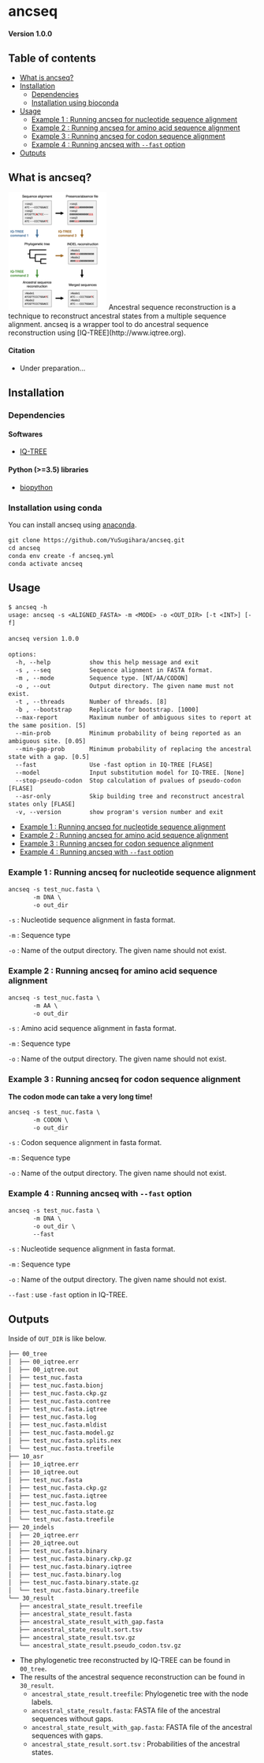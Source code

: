 # ancseq
#### Version 1.0.0

## Table of contents
- [What is ancseq?](#What-is-ancseq)
- [Installation](#Installation)
  + [Dependencies](#Dependencies)
  + [Installation using bioconda](#Installation-using-bioconda)
- [Usage](#Usage)
  + [Example 1 : Running ancseq for nucleotide sequence alignment](#Example-1--Running-ancseq-for-nucleotide-sequence-alignment)
  + [Example 2 : Running ancseq for amino acid sequence alignment](#Example-2--Running-ancseq-for-amino-acid-sequence-alignment)
  + [Example 3 : Running ancseq for codon sequence alignment](#Example-3--Running-ancseq-for-codon-sequence-alignment)
  + [Example 4 : Running ancseq with ```--fast``` option](#Example-4--Running-ancseq-with---fast-option)
- [Outputs](#Outputs)


## What is ancseq?
<img src="https://github.com/YuSugihara/ancseq/blob/main/images/ancseq_workflow.png" width=200>
Ancestral sequence reconstruction is a technique to reconstruct ancestral states from a multiple sequence alignment. ancseq is a wrapper tool to do ancestral sequence reconstruction using [IQ-TREE](http://www.iqtree.org).

#### Citation
- Under preparation...


## Installation
### Dependencies
#### Softwares
- [IQ-TREE](http://www.iqtree.org)

#### Python (>=3.5) libraries
- [biopython](https://biopython.org)
### Installation using conda
You can install ancseq using [anaconda](https://www.anaconda.com).
```
git clone https://github.com/YuSugihara/ancseq.git
cd ancseq
conda env create -f ancseq.yml
conda activate ancseq
```

## Usage

```
$ ancseq -h
usage: ancseq -s <ALIGNED_FASTA> -m <MODE> -o <OUT_DIR> [-t <INT>] [-f]

ancseq version 1.0.0

options:
  -h, --help           show this help message and exit
  -s , --seq           Sequence alignment in FASTA format.
  -m , --mode          Sequence type. [NT/AA/CODON]
  -o , --out           Output directory. The given name must not exist.
  -t , --threads       Number of threads. [8]
  -b , --bootstrap     Replicate for bootstrap. [1000]
  --max-report         Maximum number of ambiguous sites to report at the same position. [5]
  --min-prob           Minimum probability of being reported as an ambiguous site. [0.05]
  --min-gap-prob       Minimum probability of replacing the ancestral state with a gap. [0.5]
  --fast               Use -fast option in IQ-TREE [FLASE]
  --model              Input substitution model for IQ-TREE. [None]
  --stop-pseudo-codon  Stop calculation of pvalues of pseudo-codon [FLASE]
  --asr-only           Skip building tree and reconstruct ancestral states only [FLASE]
  -v, --version        show program's version number and exit
```

+ [Example 1 : Running ancseq for nucleotide sequence alignment](#Example-1--Running-ancseq-for-nucleotide-sequence-alignment)
+ [Example 2 : Running ancseq for amino acid sequence alignment](#Example-2--Running-ancseq-for-amino-acid-sequence-alignment)
+ [Example 3 : Running ancseq for codon sequence alignment](#Example-3--Running-ancseq-for-codon-sequence-alignment)
+ [Example 4 : Running ancseq with ```--fast``` option](#Example-4--Running-ancseq-with---fast-option)


### Example 1 : Running ancseq for nucleotide sequence alignment
```
ancseq -s test_nuc.fasta \
       -m DNA \
       -o out_dir
```

`-s` :  Nucleotide sequence alignment in fasta format.

`-m` :  Sequence type

`-o` : Name of the output directory. The given name should not exist.

### Example 2 : Running ancseq for amino acid sequence alignment
```
ancseq -s test_nuc.fasta \
       -m AA \
       -o out_dir
```

`-s` :  Amino acid sequence alignment in fasta format.

`-m` :  Sequence type

`-o` : Name of the output directory. The given name should not exist.

### Example 3 : Running ancseq for codon sequence alignment
**The codon mode can take a very long time!**
```
ancseq -s test_nuc.fasta \
       -m CODON \
       -o out_dir
```

`-s` :  Codon sequence alignment in fasta format.

`-m` :  Sequence type

`-o` : Name of the output directory. The given name should not exist.

### Example 4 : Running ancseq with ```--fast``` option
```
ancseq -s test_nuc.fasta \
       -m DNA \
       -o out_dir \
       --fast
```

`-s` :  Nucleotide sequence alignment in fasta format.

`-m` :  Sequence type

`-o` : Name of the output directory. The given name should not exist.

`--fast` : use ```-fast``` option in IQ-TREE.


## Outputs
Inside of `OUT_DIR` is like below.
```
├── 00_tree
│  ├── 00_iqtree.err
│  ├── 00_iqtree.out
│  ├── test_nuc.fasta
│  ├── test_nuc.fasta.bionj
│  ├── test_nuc.fasta.ckp.gz
│  ├── test_nuc.fasta.contree
│  ├── test_nuc.fasta.iqtree
│  ├── test_nuc.fasta.log
│  ├── test_nuc.fasta.mldist
│  ├── test_nuc.fasta.model.gz
│  ├── test_nuc.fasta.splits.nex
│  └── test_nuc.fasta.treefile
├── 10_asr
│  ├── 10_iqtree.err
│  ├── 10_iqtree.out
│  ├── test_nuc.fasta
│  ├── test_nuc.fasta.ckp.gz
│  ├── test_nuc.fasta.iqtree
│  ├── test_nuc.fasta.log
│  ├── test_nuc.fasta.state.gz
│  └── test_nuc.fasta.treefile
├── 20_indels
│  ├── 20_iqtree.err
│  ├── 20_iqtree.out
│  ├── test_nuc.fasta.binary
│  ├── test_nuc.fasta.binary.ckp.gz
│  ├── test_nuc.fasta.binary.iqtree
│  ├── test_nuc.fasta.binary.log
│  ├── test_nuc.fasta.binary.state.gz
│  └── test_nuc.fasta.binary.treefile
└── 30_result
   ├── ancestral_state_result.treefile
   ├── ancestral_state_result.fasta
   ├── ancestral_state_result_with_gap.fasta
   ├── ancestral_state_result.sort.tsv
   ├── ancestral_state_result.tsv.gz
   └── ancestral_state_result.pseudo_codon.tsv.gz
```
- The phylogenetic tree reconstructed by IQ-TREE can be found in `00_tree`.
- The results of the ancestral sequence reconstruction can be found in `30_result`.
  + `ancestral_state_result.treefile`: Phylogenetic tree with the node labels.
  + `ancestral_state_result.fasta`: FASTA file of the ancestral sequences without gaps.
  + `ancestral_state_result_with_gap.fasta`: FASTA file of the ancestral sequences with gaps.
  + `ancestral_state_result.sort.tsv` : Probabilities of the ancestral states. 
